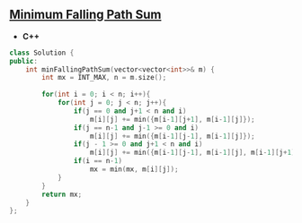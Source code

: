 ## [Minimum Falling Path Sum](https://leetcode.com/problems/minimum-falling-path-sum/submissions/)

* **C++**
```cpp
class Solution {
public:
    int minFallingPathSum(vector<vector<int>>& m) {
        int mx = INT_MAX, n = m.size();
        
        for(int i = 0; i < n; i++){
            for(int j = 0; j < n; j++){
                if(j == 0 and j+1 < n and i)
                    m[i][j] += min({m[i-1][j+1], m[i-1][j]});
                if(j == n-1 and j-1 >= 0 and i)
                    m[i][j] += min({m[i-1][j-1], m[i-1][j]});
                if(j - 1 >= 0 and j+1 < n and i)
                    m[i][j] += min({m[i-1][j-1], m[i-1][j], m[i-1][j+1]});
                if(i == n-1)
                    mx = min(mx, m[i][j]);
            }
        }
        return mx;
    }
};
```
